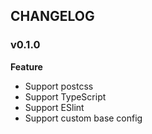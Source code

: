 
## CHANGELOG

### v0.1.0

**Feature**
- Support postcss
- Support TypeScript
- Support ESlint
- Support custom base config
